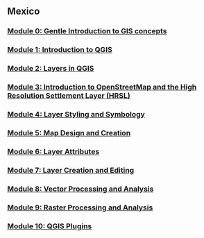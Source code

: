 ## Mexico

### [Module 0: Gentle Introduction to GIS concepts](module0/module0.html)
### [Module 1: Introduction to QGIS](module1/module1.html)
### [Module 2: Layers in QGIS](module2/module2.html)
### [Module 3: Introduction to OpenStreetMap and the High Resolution Settlement Layer (HRSL)](module3/module3.html)
### [Module 4: Layer Styling and Symbology](module4/module4.html)
### [Module 5: Map Design and Creation](module5/module5.html)
### [Module 6: Layer Attributes](module6/module6.html)
### [Module 7: Layer Creation and Editing](module7/module7.html)
### [Module 8: Vector Processing and Analysis](module8/module8.html)
### [Module 9: Raster Processing and Analysis](module9/module9.html)
### [Module 10: QGIS Plugins](module10/module10.html)

